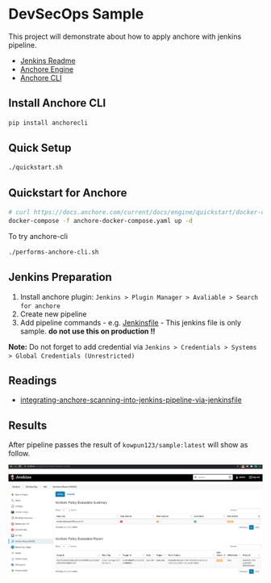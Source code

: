 # DevSecOps Sample

This project will demonstrate about how to apply anchore with jenkins pipeline.

- [Jenkins Readme](https://github.com/jenkinsci/docker/blob/master/README.md)
- [Anchore Engine](https://github.com/anchore/anchore-engine)
- [Anchore CLI](https://github.com/anchore/anchore-cli)

## Install Anchore CLI

```bash
pip install anchorecli
```

## Quick Setup

```bash
./quickstart.sh
```

## Quickstart for Anchore

```bash
# curl https://docs.anchore.com/current/docs/engine/quickstart/docker-compose.yaml > anchore-docker-compose.yaml
docker-compose -f anchore-docker-compose.yaml up -d
```

To try anchore-cli

```bash
./performs-anchore-cli.sh
```

## Jenkins Preparation

1. Install anchore plugin: `Jenkins > Plugin Manager > Avaliable > Search for anchore`
2. Create new pipeline
3. Add pipeline commands - e.g. [Jenkinsfile](./Jenkinsfile) - This jenkins file is only sample. **do not use this on production !!**

**Note:** Do not forget to add credential via `Jenkins > Credentials > Systems > Global Credentials (Unrestricted)`

## Readings

- [integrating-anchore-scanning-into-jenkins-pipeline-via-jenkinsfile](https://anchore.com/blog/integrating-anchore-scanning-into-jenkins-pipeline-via-jenkinsfile/)

## Results

After pipeline passes the result of `kowpun123/sample:latest` will show as follow.

![sec-scan-result](./pics/sec-scan-result.png)
